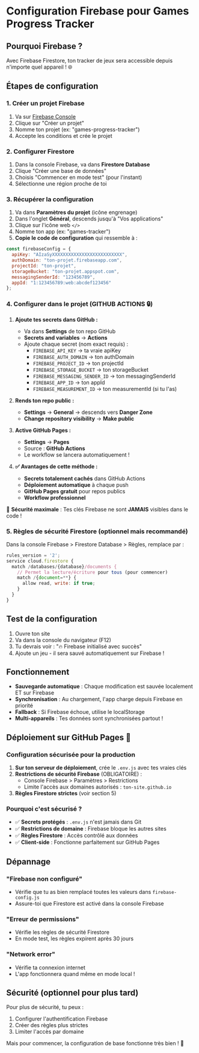 # Configuration Firebase pour Games Progress Tracker

## Pourquoi Firebase ?

Avec Firebase Firestore, ton tracker de jeux sera accessible depuis n'importe quel appareil ! 🌐

## Étapes de configuration

### 1. Créer un projet Firebase

1. Va sur [Firebase Console](https://console.firebase.google.com/)
2. Clique sur "Créer un projet"
3. Nomme ton projet (ex: "games-progress-tracker")
4. Accepte les conditions et crée le projet

### 2. Configurer Firestore

1. Dans la console Firebase, va dans **Firestore Database**
2. Clique "Créer une base de données"
3. Choisis "Commencer en mode test" (pour l'instant)
4. Sélectionne une région proche de toi

### 3. Récupérer la configuration

1. Va dans **Paramètres du projet** (icône engrenage)
2. Dans l'onglet **Général**, descends jusqu'à "Vos applications"
3. Clique sur l'icône web `</>`
4. Nomme ton app (ex: "games-tracker")
5. **Copie le code de configuration** qui ressemble à :

```javascript
const firebaseConfig = {
  apiKey: "AIzaSyXXXXXXXXXXXXXXXXXXXXXXXXXX",
  authDomain: "ton-projet.firebaseapp.com",
  projectId: "ton-projet",
  storageBucket: "ton-projet.appspot.com",
  messagingSenderId: "123456789",
  appId: "1:123456789:web:abcdef123456"
};
```

### 4. Configurer dans le projet (GITHUB ACTIONS 🔒)

1. **Ajoute tes secrets dans GitHub :**
   - Va dans **Settings** de ton repo GitHub
   - **Secrets and variables** → **Actions**
   - Ajoute chaque secret (nom exact requis) :
     - `FIREBASE_API_KEY` → ta vraie apiKey
     - `FIREBASE_AUTH_DOMAIN` → ton authDomain
     - `FIREBASE_PROJECT_ID` → ton projectId
     - `FIREBASE_STORAGE_BUCKET` → ton storageBucket
     - `FIREBASE_MESSAGING_SENDER_ID` → ton messagingSenderId
     - `FIREBASE_APP_ID` → ton appId
     - `FIREBASE_MEASUREMENT_ID` → ton measurementId (si tu l'as)

2. **Rends ton repo public :**
   - **Settings** → **General** → descends vers **Danger Zone**
   - **Change repository visibility** → **Make public**

3. **Active GitHub Pages :**
   - **Settings** → **Pages**
   - Source : **GitHub Actions**
   - Le workflow se lancera automatiquement !

4. **✅ Avantages de cette méthode :**
   - **Secrets totalement cachés** dans GitHub Actions
   - **Déploiement automatique** à chaque push
   - **GitHub Pages gratuit** pour repos publics
   - **Workflow professionnel**

🔐 **Sécurité maximale** : Tes clés Firebase ne sont **JAMAIS** visibles dans le code !

### 5. Règles de sécurité Firestore (optionnel mais recommandé)

Dans la console Firebase > Firestore Database > Règles, remplace par :

```javascript
rules_version = '2';
service cloud.firestore {
  match /databases/{database}/documents {
    // Permet la lecture/écriture pour tous (pour commencer)
    match /{document=**} {
      allow read, write: if true;
    }
  }
}
```

## Test de la configuration

1. Ouvre ton site
2. Va dans la console du navigateur (F12)
3. Tu devrais voir : "🔥 Firebase initialisé avec succès"
4. Ajoute un jeu - il sera sauvé automatiquement sur Firebase !

## Fonctionnement

- **Sauvegarde automatique** : Chaque modification est sauvée localement ET sur Firebase
- **Synchronisation** : Au chargement, l'app charge depuis Firebase en priorité
- **Fallback** : Si Firebase échoue, utilise le localStorage
- **Multi-appareils** : Tes données sont synchronisées partout !

## Déploiement sur GitHub Pages 🚀

### Configuration sécurisée pour la production

1. **Sur ton serveur de déploiement**, crée le `.env.js` avec tes vraies clés
2. **Restrictions de sécurité Firebase** (OBLIGATOIRE) :
   - Console Firebase > Paramètres > Restrictions
   - Limite l'accès aux domaines autorisés : `ton-site.github.io`
3. **Règles Firestore strictes** (voir section 5)

### Pourquoi c'est sécurisé ?

- ✅ **Secrets protégés** : `.env.js` n'est jamais dans Git
- ✅ **Restrictions de domaine** : Firebase bloque les autres sites
- ✅ **Règles Firestore** : Accès contrôlé aux données
- ✅ **Client-side** : Fonctionne parfaitement sur GitHub Pages

## Dépannage

### "Firebase non configuré"
- Vérifie que tu as bien remplacé toutes les valeurs dans `firebase-config.js`
- Assure-toi que Firestore est activé dans la console Firebase

### "Erreur de permissions"
- Vérifie les règles de sécurité Firestore
- En mode test, les règles expirent après 30 jours

### "Network error"
- Vérifie ta connexion internet
- L'app fonctionnera quand même en mode local !

## Sécurité (optionnel pour plus tard)

Pour plus de sécurité, tu peux :
1. Configurer l'authentification Firebase
2. Créer des règles plus strictes
3. Limiter l'accès par domaine

Mais pour commencer, la configuration de base fonctionne très bien ! 🚀